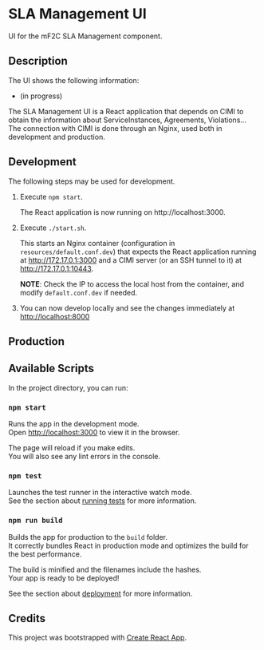 # SLA Management UI

UI for the mF2C SLA Management component.

## Description

The UI shows the following information:

* (in progress)

The SLA Management UI is a React application that depends on CIMI to obtain the information about ServiceInstances, Agreements, Violations... The connection with CIMI is done through an Nginx, used both in development and production.

## Development

The following steps may be used for development.

1. Execute `npm start`. 

   The React application is now running on http://localhost:3000.

2. Execute `./start.sh`. 
   
   This starts an Nginx container (configuration in `resources/default.conf.dev`) that expects the React application running at http://172.17.0.1:3000 and a CIMI server (or an SSH tunnel to it) at http://172.17.0.1:10443. 
   
   **NOTE**: Check the IP to access the local host from the container, and modify `default.conf.dev` if needed.

3. You can now develop locally and see the changes immediately at [http://localhost:8000](http://localhost:8000)

## Production



## Available Scripts

In the project directory, you can run:

### `npm start`

Runs the app in the development mode.<br>
Open [http://localhost:3000](http://localhost:3000) to view it in the browser.

The page will reload if you make edits.<br>
You will also see any lint errors in the console.

### `npm test`

Launches the test runner in the interactive watch mode.<br>
See the section about [running tests](https://facebook.github.io/create-react-app/docs/running-tests) for more information.

### `npm run build`

Builds the app for production to the `build` folder.<br>
It correctly bundles React in production mode and optimizes the build for the best performance.

The build is minified and the filenames include the hashes.<br>
Your app is ready to be deployed!

See the section about [deployment](https://facebook.github.io/create-react-app/docs/deployment) for more information.



## Credits

This project was bootstrapped with [Create React App](https://github.com/facebook/create-react-app).
